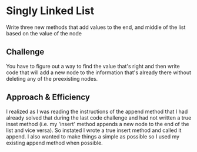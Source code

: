 # Singly Linked List
Write three new methods that add values to the end, and middle of the list based on the value of the node

## Challenge
You have to figure out a way to find the value that's right and then write code that will add a new node to the information that's already there without deleting any of the preexisting nodes. 

## Approach & Efficiency
I realized as I was reading the instructions of the append method that I had already solved that during the last code challenge and had not written a true inset method (i.e. my 'insert' method appends a new node to the end of the list and vice versa). So instated I wrote a true insert method and called it append. I also wanted to make things a simple as possible so I used my existing append method when possible.
